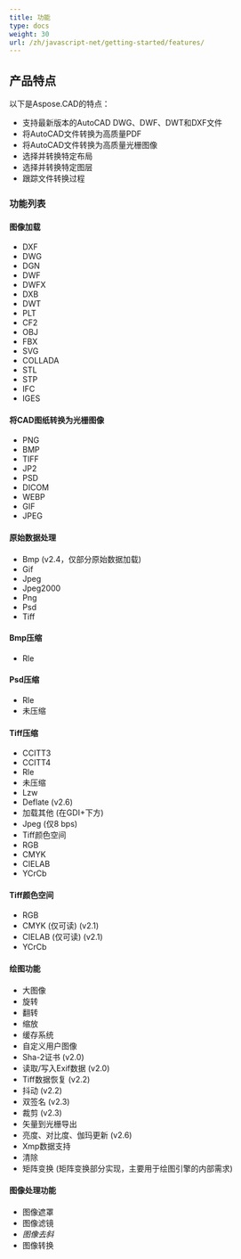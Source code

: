 ```yaml
---
title: 功能
type: docs
weight: 30
url: /zh/javascript-net/getting-started/features/
---
```


## **产品特点**
以下是Aspose.CAD的特点：

- 支持最新版本的AutoCAD DWG、DWF、DWT和DXF文件
- 将AutoCAD文件转换为高质量PDF
- 将AutoCAD文件转换为高质量光栅图像
- 选择并转换特定布局
- 选择并转换特定图层
- 跟踪文件转换过程

### **功能列表**
#### **图像加载**
- DXF
- DWG
- DGN
- DWF
- DWFX
- DXB
- DWT
- PLT
- CF2
- OBJ
- FBX
- SVG
- COLLADA
- STL
- STP
- IFC
- IGES

#### **将CAD图纸转换为光栅图像**
- PNG
- BMP
- TIFF
- JP2
- PSD
- DICOM
- WEBP
- GIF
- JPEG

#### **原始数据处理**
- Bmp (v2.4，仅部分原始数据加载)
- Gif
- Jpeg
- Jpeg2000
- Png
- Psd
- Tiff

#### **Bmp压缩**
- Rle

#### **Psd压缩**
- Rle
- 未压缩

#### **Tiff压缩**
- CCITT3
- CCITT4
- Rle
- 未压缩
- Lzw
- Deflate (v2.6)
- 加载其他 (在GDI+下方)
- Jpeg (仅8 bps)
- Tiff颜色空间
- RGB
- CMYK
- CIELAB
- YCrCb

#### **Tiff颜色空间**
- RGB    
- CMYK (仅可读) (v2.1)
- CIELAB (仅可读) (v2.1)
- YCrCb

#### **绘图功能**
- 大图像    
- 旋转    
- 翻转    
- 缩放    
- 缓存系统    
- 自定义用户图像    
- Sha-2证书 (v2.0)
- 读取/写入Exif数据 (v2.0)
- Tiff数据恢复 (v2.2)
- 抖动 (v2.2)
- 双签名 (v2.3)
- 裁剪 (v2.3)
- 矢量到光栅导出    
- 亮度、对比度、伽玛更新 (v2.6)
- Xmp数据支持
- 清除
- 矩阵变换 (矩阵变换部分实现，主要用于绘图引擎的内部需求)

#### **图像处理功能**
- 图像遮罩
- 图像滤镜
- *图像去斜*
- 图像转换
